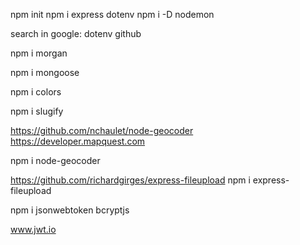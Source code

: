 npm init 
npm i express dotenv
npm i -D nodemon

search in google: dotenv github

npm i morgan

npm i mongoose

npm i colors

npm i slugify

https://github.com/nchaulet/node-geocoder
https://developer.mapquest.com

npm i node-geocoder

https://github.com/richardgirges/express-fileupload
npm i express-fileupload

npm i jsonwebtoken bcryptjs

www.jwt.io



